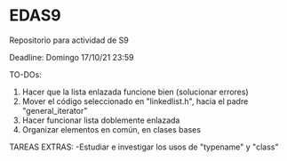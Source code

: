 # EDAS9
Repositorio para actividad de S9

Deadline: Domingo 17/10/21 23:59

TO-DOs:
1. Hacer que la lista enlazada funcione bien (solucionar errores)
2. Mover el código seleccionado en "linkedlist.h", hacia el padre "general_iterator"
3. Hacer funcionar lista doblemente enlazada
4. Organizar elementos en común, en clases bases


TAREAS EXTRAS:
-Estudiar e investigar los usos de "typename" y "class"
